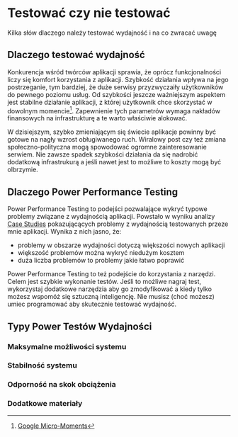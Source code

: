 # Testować czy nie testować

Kilka słów dlaczego należy testować wydajność i na co zwracać uwagę

## Dlaczego testować wydajność 

Konkurencja wśród twórców aplikacji sprawia, że oprócz funkcjonalności liczy się komfort korzystania z aplikacji. Szybkość działania wpływa na jego postrzeganie, tym bardziej, że duże serwisy przyzwyczaiły użytkowników do pewnego poziomu usług. Od szybkości jeszcze ważniejszym aspektem jest stabilne działanie aplikacji, z której użytkownik chce skorzystać w dowolnym momencie[^1]. Zapewnienie tych parametrów wymaga nakładów finansowych na  infrastrukturę a te warto właściwie alokować.

W dzisiejszym, szybko zmieniającym się świecie aplikacje powinny być gotowe na nagły wzrost obługiwanego ruch. Wiralowy post czy też zmiana społeczno-polityczna mogą spowodować ogromne zainteresowanie serwiem. Nie zawsze spadek szybkości działania da się nadrobić dodatkową infrastrukurą a jeśli nawet jest to możliwe to koszty mogą być olbrzymie.

## Dlaczego Power Performance Testing

Power Performance Testing to podejści pozwalające wykryć typowe problemy związane z wydajnością aplikacji. Powstało w wyniku analizy [Case Studies](#) pokazującących problemy z wydajnością testowanych przeze mnie aplikacji. Wynika z nich jasno, że:

- problemy w obszarze wydajności dotyczą większości nowych aplikacji
- większość problemów można wykryć niedużym kosztem
- duża liczba problemów to problemy jakie łatwo poprawić

Power Performance Testing to też podejście do korzystania z narzędzi. Celem jest szybkie wykonanie testów.  Jeśli to możliwe nagraj test, wykorzystaj dodatkowe narzędzia aby go zmodyfikować a kiedy tylko możesz wspomóż się sztuczną inteligencję. Nie musisz (choć możesz) umiec programować aby skutecznie testować wydajność. 

## Typy Power Testów Wydajności

### Maksymalne możliwości systemu

### Stabilność systemu

### Odporność na skok obciążenia



### Dodatkowe materiały

[^1]: [Google Micro-Moments](https://www.thinkwithgoogle.com/consumer-insights/consumer-journey/micro-moments/)
